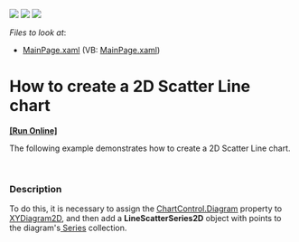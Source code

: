 <!-- default badges list -->
![](https://img.shields.io/endpoint?url=https://codecentral.devexpress.com/api/v1/VersionRange/128567695/11.2.5%2B)
[![](https://img.shields.io/badge/Open_in_DevExpress_Support_Center-FF7200?style=flat-square&logo=DevExpress&logoColor=white)](https://supportcenter.devexpress.com/ticket/details/E3701)
[![](https://img.shields.io/badge/📖_How_to_use_DevExpress_Examples-e9f6fc?style=flat-square)](https://docs.devexpress.com/GeneralInformation/403183)
<!-- default badges end -->
<!-- default file list -->
*Files to look at*:

* [MainPage.xaml](./CS/ScatterLine/MainPage.xaml) (VB: [MainPage.xaml](./VB/ScatterLine/MainPage.xaml))
<!-- default file list end -->
# How to create a 2D  Scatter Line chart
<!-- run online -->
**[[Run Online]](https://codecentral.devexpress.com/e3701)**
<!-- run online end -->


<p>The following example demonstrates how to create a 2D Scatter Line chart.</p><br />



<h3>Description</h3>

<p>To do this, it is necessary to assign the <a href="http://help.devexpress.com/#Silverlight/DevExpressXpfChartsChartControl_Diagramtopic"><u>ChartControl.Diagram</u></a> property to <a href="http://help.devexpress.com/#Silverlight/clsDevExpressXpfChartsXYDiagram2Dtopic"><u>XYDiagram2D</u></a>, and then add a <strong>LineScatterSeries2D</strong> object with points to the diagram&#39;s<a href="http://help.devexpress.com/#Silverlight/DevExpressXpfChartsDiagram_Seriestopic"> <u>Series</u></a> collection. <br />
</p><br />


<br/>


